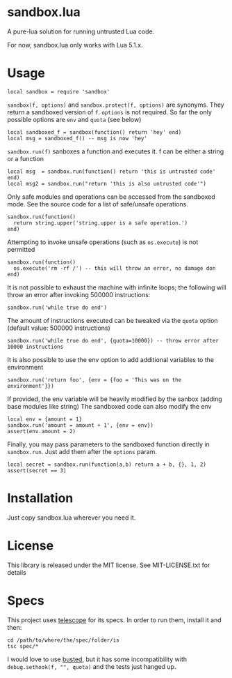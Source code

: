 sandbox.lua
===========

A pure-lua solution for running untrusted Lua code.

For now, sandbox.lua only works with Lua 5.1.x.

Usage
=====

    local sandbox = require 'sandbox'

`sandbox(f, options)` and `sandbox.protect(f, options)` are synonyms. They return a sandboxed version of `f`.
`options` is not required. So far the only possible options are `env` and `quota` (see below)

    local sandboxed_f = sandbox(function() return 'hey' end)
    local msg = sandboxed_f() -- msg is now 'hey'

`sandbox.run(f)` sanboxes a function and executes it. f can be either a string or a function

    local msg  = sandbox.run(function() return 'this is untrusted code' end)
    local msg2 = sandbox.run("return 'this is also untrusted code'")

Only safe modules and operations can be accessed from the sandboxed mode. See the source code for a list of safe/unsafe operations.

    sandbox.run(function()
      return string.upper('string.upper is a safe operation.')
    end)

Attempting to invoke unsafe operations (such as `os.execute`) is not permitted

    sandbox.run(function()
      os.execute('rm -rf /') -- this will throw an error, no damage don
    end)

It is not possible to exhaust the machine with infinite loops; the following will throw an error after invoking 500000 instructions:

    sandbox.run('while true do end')

The amount of instructions executed can be tweaked via the `quota` option (default value: 500000 instructions)

    sandbox.run('while true do end', {quota=10000}) -- throw error after 10000 instructions

It is also possible to use the env option to add additional variables to the environment

    sandbox.run('return foo', {env = {foo = 'This was on the environment'}})

If provided, the env variable will be heavily modified by the sanbox (adding base modules like string)
The sandboxed code can also modify the env

    local env = {amount = 1}
    sandbox.run('amount = amount + 1', {env = env})
    assert(env.amount = 2)

Finally, you may pass parameters to the sandboxed function directly in `sandbox.run`. Just add them after the `options` param.

    local secret = sandbox.run(function(a,b) return a + b, {}, 1, 2)
    assert(secret == 3)


Installation
============

Just copy sandbox.lua wherever you need it.

License
=======

This library is released under the MIT license. See MIT-LICENSE.txt for details

Specs
=====

This project uses [telescope](https://github.com/norman/telescope) for its specs. In order to run them, install it and then:

    cd /path/to/where/the/spec/folder/is
    tsc spec/*

I would love to use [busted](http://olivinelabs.com/busted/), but it has some incompatibility with `debug.sethook(f, "", quota)` and the tests just hanged up.
